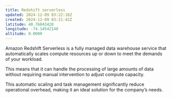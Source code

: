```yaml
---
title: Redshift serverless
updated: 2024-12-09 03:22:16Z
created: 2024-12-09 03:21:42Z
latitude: 40.76843420
longitude: -74.14542140
altitude: 0.0000
---
```


Amazon Redshift Serverless is a fully managed data warehouse service that automatically scales compute resources up or down to meet the demands of your workload. 

This means that it can handle the processing of large amounts of data without requiring manual intervention to adjust compute capacity. 

This automatic scaling and task management significantly reduce operational overhead, making it an ideal solution for the company’s needs.

